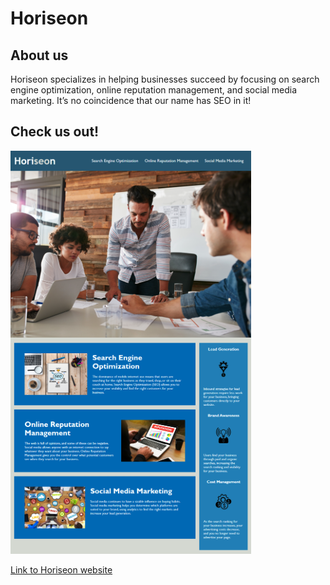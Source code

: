 # Horiseon

## About us

Horiseon specializes in helping businesses succeed by focusing on search engine optimization, online reputation management, and social media marketing. It’s no coincidence that our name has SEO in it!

## Check us out!

![](Develop/assets/images/Horiseon.png)

<a href="file:///Users/mohamedalfaily/Desktop/All-About-Accessibility/Develop/index.html">Link to Horiseon website</a>

